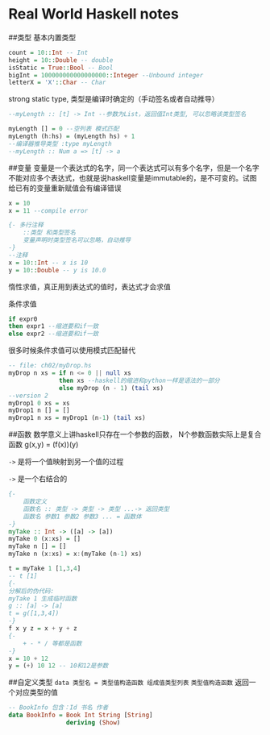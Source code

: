 Real World Haskell notes
======================
##类型
基本内置类型
```haskell
count = 10::Int -- Int
height = 10::Double -- double 
isStatic = True::Bool -- Bool
bigInt = 100000000000000000::Integer --Unbound integer
letterX = 'X'::Char -- Char 
```
strong static type, 类型是编译时确定的（手动签名或者自动推导）
```haskell
--myLength :: [t] -> Int --参数为List，返回值Int类型, 可以忽略该类型签名

myLength [] = 0 --空列表 模式匹配
myLength (h:hs) = (myLength hs) + 1 
--编译器推导类型 :type myLength
--myLength :: Num a => [t] -> a
```
##变量
变量是一个表达式的名字，同一个表达式可以有多个名字，但是一个名字不能对应多个表达式，也就是说haskell变量是immutable的，是不可变的。试图给已有的变量重新赋值会有编译错误
```haskell
x = 10
x = 11 --compile error
```
```haskell
{- 多行注释
	::类型 和类型签名
	变量声明时类型签名可以忽略，自动推导
-}
--注释
x = 10::Int -- x is 10
y = 10::Double -- y is 10.0
```
惰性求值，真正用到表达式的值时，表达式才会求值

条件求值
```haskell
if expr0
then expr1 --缩进要和if一致
else expr2 --缩进要和if一致
```
很多时候条件求值可以使用模式匹配替代
```haskell
-- file: ch02/myDrop.hs
myDrop n xs = if n <= 0 || null xs
              then xs --haskell的缩进和python一样是语法的一部分
              else myDrop (n - 1) (tail xs)
--version 2
myDrop1 0 xs = xs
myDrop1 n [] = []
myDrop1 n xs = myDrop1 (n-1) (tail xs)
```
##函数
数学意义上讲haskell只存在一个参数的函数，
N个参数函数实际上是复合函数 g(x,y) = (f(x))(y)

`->` 是将一个值映射到另一个值的过程

`->` 是一个右结合的

```haskell
{-
	函数定义
	函数名 :: 类型 -> 类型 -> 类型 ...-> 返回类型
	函数名 参数1 参数2 参数3 ... = 函数体
-}
myTake :: Int -> ([a] -> [a])
myTake 0 (x:xs) = []
myTake n [] = []
myTake n (x:xs) = x:(myTake (n-1) xs)

t = myTake 1 [1,3,4]
-- t [1]
{-
分解后的伪代码:
myTake 1 生成临时函数
g :: [a] -> [a]
t = g([1,3,4])
-}
f x y z = x + y + z
{-
	+ - * / 等都是函数
-}
x = 10 + 12
y = (+) 10 12 -- 10和12是参数
```

##自定义类型
`data 类型名 = 类型值构造函数 组成值类型列表`
`类型值构造函数` 返回一个对应类型的值
```haskell
-- BookInfo 包含：Id 书名 作者
data BookInfo = Book Int String [String]
                deriving (Show)
```